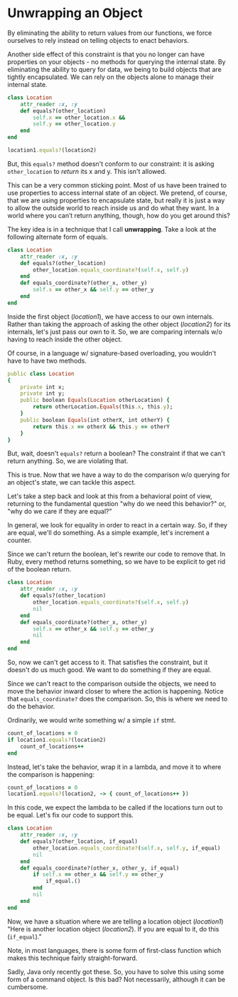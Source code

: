 # Unwrapping an Object

By eliminating the ability to return values from our functions, we force ourselves to rely instead on telling objects to enact behaviors.

Another side effect of this constraint is that you no longer can have properties on your objects - no methods for querying the internal state. By eliminating the ability to query for data, we being to build objects that are tightly encapsulated. We can rely on the objects alone to manage their internal state.

```rb
class Location
    attr_reader :x, :y
    def equals?(other_location)
        self.x == other_location.x &&
        self.y == other_location.y
    end
end

location1.equals?(location2)
```

But, this `equals?` method doesn't conform to our constraint: it is asking `other_location` to *return* its x and y. This isn't allowed.

This can be a very common sticking point. Most of us have been trained to use properties to access internal state of an object. We pretend, of course, that we are using properties to encapsulate state, but really it is just a way to allow the outside world to reach inside us and do what they want. In a world where you can’t return anything, though, how do you get around this?

The key idea is in a technique that I call **unwrapping**. Take a look at the following alternate form of equals.

```rb
class Location
    attr_reader :x, :y
    def equals?(other_location)
        other_location.equals_coordinate?(self.x, self.y)
    end
    def equals_coordinate?(other_x, other_y)
        self.x == other_x && self.y == other_y
    end
end
```

Inside the first object (*location1*), we have access to our own internals. Rather than taking the approach of asking the other object (*location2*) for its internals, let's just pass our own to it. So, we are comparing internals w/o having to reach inside the other object.

Of course, in a language w/ signature-based overloading, you wouldn't have to have two methods.

```rb
public class Location
{
    private int x;
    private int y;
    public boolean Equals(Location otherLocation) {
        return otherLocation.Equals(this.x, this.y);
    }
    public boolean Equals(int otherX, int otherY) {
        return this.x == otherX && this.y == otherY
    }
}
```

But, wait, doesn't `equals?` return a boolean? The constraint if that we can't return anything. So, we are violating that.

This is true. Now that we have a way to do the comparison w/o querying for an object's state, we can tackle this aspect.

Let's take a step back and look at this from a behavioral point of view, returning to the fundamental question "why do we need this behavior?" or, "why do we care if they are equal?"

In general, we look for equality in order to react in a certain way. So, if they are equal, we'll do something. As a simple example, let's increment a counter.

Since we can't return the boolean, let's rewrite our code to remove that. In Ruby, every method returns something, so we have to be explicit to get rid of the boolean return.

```rb
class Location
    attr_reader :x, :y
    def equals?(other_location)
        other_location.equals_coordinate?(self.x, self.y)
        nil
    end
    def equals_coordinate?(other_x, other_y)
        self.x == other_x && self.y == other_y
        nil
    end
end
```

So, now we can't get access to it. That satisfies the constraint, but it doesn't do us much good. We want to do something if they are equal.

Since we can't react to the comparison outside the objects, we need to move the behavior inward closer to where the action is happening. Notice that `equals_coordinate?` does the comparison. So, this is where we need to do the behavior.

Ordinarily, we would write something w/ a simple `if` stmt.

```rb
count_of_locations = 0
if location1.equals?(location2)
    count_of_locations++
end
```

Instead, let's take the behavior, wrap it in a lambda, and move it to where the comparison is happening:

```rb
count_of_locations = 0
location1.equals?(location2, -> { count_of_locations++ })
```

In this code, we expect the lambda to be called if the locations turn out to be equal. Let's fix our code to support this.

```rb
class Location
    attr_reader :x, :y
    def equals?(other_location, if_equal)
        other_location.equals_coordinate?(self.x, self.y, if_equal)
        nil
    end
    def equals_coordinate?(other_x, other_y, if_equal)
        if self.x == other_x && self.y == other_y
            if_equal.()
        end
        nil
    end
end
```

Now, we have a situation where we are telling a location object (*location1*) "Here is another location object (*location2*). If you are equal to it, do this (`if_equal`)."

Note, in most languages, there is some form of first-class function which makes this technique fairly straight-forward.

Sadly, Java only recently got these. So, you have to solve this using some form of a command object. Is this bad? Not necessarily, although it can be cumbersome.
